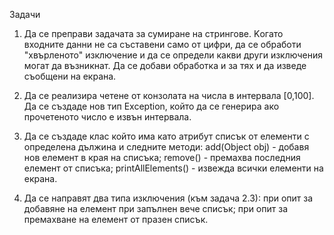 Задачи

1. Да се преправи задачата за сумиране на стрингове.
Kогато входните данни не са съставени само от цифри, да се обработи "хвърленото" изключение и да се определи какви други изключения могат да възникнат. 
Да се добави обработка и за тях и да изведе съобщени на екрана.

2. Да се реализира четене от конзолата на числа в интервала [0,100].
Да се създаде нов тип Exception, който да се генерира ако прочетеното число е извън интервала.

3. Да се създаде клас който има като атрибут списък от елементи с определена дължина и следните методи:
add(Object obj) - добавя нов елемент в края на списъка;
remove() - премахва последния елемент от списъка;
printAllElements() - извежда всички елементи на екрана.

4. Да се направят два типа изключения (към задача 2.3):
при опит за добавяне на елемент при запълнен вече списък;
при опит за премахване на елемент от празен списък.
